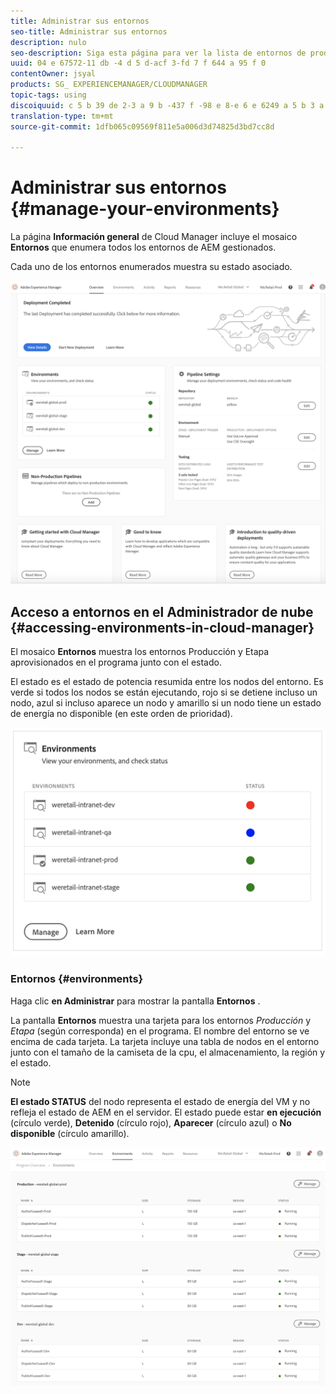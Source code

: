 ```yaml
---
title: Administrar sus entornos
seo-title: Administrar sus entornos
description: nulo
seo-description: Siga esta página para ver la lista de entornos de producción y no producción que se utilizan para configurar y ejecutar la canalización CI/CD en Cloud Manager.
uuid: 04 e 67572-11 db -4 d 5 d-acf 3-fd 7 f 644 a 95 f 0
contentOwner: jsyal
products: SG_ EXPERIENCEMANAGER/CLOUDMANAGER
topic-tags: using
discoiquuid: c 5 b 39 de 2-3 a 9 b -437 f -98 e 8-e 6 e 6249 a 5 b 3 a
translation-type: tm+mt
source-git-commit: 1dfb065c09569f811e5a006d3d74825d3bd7cc8d

---
```



# Administrar sus entornos {#manage-your-environments}

La página **Información general** de Cloud Manager incluye el mosaico **Entornos** que enumera todos los entornos de AEM gestionados.

Cada uno de los entornos enumerados muestra su estado asociado.

![](assets/Manage_Environments1.png)

## Acceso a entornos en el Administrador de nube {#accessing-environments-in-cloud-manager}

El mosaico **Entornos** muestra los entornos Producción y Etapa aprovisionados en el programa junto con el estado.

El estado es el estado de potencia resumida entre los nodos del entorno. Es verde si todos los nodos se están ejecutando, rojo si se detiene incluso un nodo, azul si incluso aparece un nodo y amarillo si un nodo tiene un estado de energía no disponible (en este orden de prioridad).

![](assets/manage_environments-screen2.png)

### Entornos {#environments}

Haga clic **en Administrar** para mostrar la pantalla **Entornos** .

La pantalla **Entornos** muestra una tarjeta para los entornos *Producción* y *Etapa* (según corresponda) en el programa. El nombre del entorno se ve encima de cada tarjeta. La tarjeta incluye una tabla de nodos en el entorno junto con el tamaño de la camiseta de la cpu, el almacenamiento, la región y el estado.

>[!NOTE]
>
>**El estado STATUS** del nodo representa el estado de energía del VM y no refleja el estado de AEM en el servidor. El estado puede estar **en ejecución** (círculo verde), **Detenido** (círculo rojo), **Aparecer** (círculo azul) o **No disponible** (círculo amarillo).

![](assets/Manage_Environments2.png)
